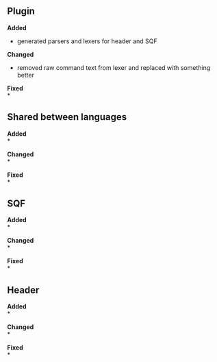 ## Plugin
**Added**  
* generated parsers and lexers for header and SQF


**Changed**  
* removed raw command text from lexer and replaced with something better


**Fixed**  
* 


## Shared between languages
**Added**  
* 


**Changed**  
* 


**Fixed**  
* 


## SQF
**Added**  
* 


**Changed**  
*  


**Fixed**  
* 


## Header
**Added**  
* 


**Changed**  
* 


**Fixed**  
* 